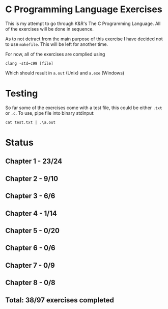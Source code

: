 # C Programming Language Exercises

This is my attempt to go through K&R's The C Programming Language. All of the exercises will be done in sequence. 

As to not detract from the main purpose of this exercise I have decided not to use `makefile`. This will be left for another time. 

For now, all of the exercises are complied using 

`clang -std=c99 [file]`

Which should result in `a.out` (Unix) and `a.exe` (Windows)

# Testing
So far some of the exercises come with a test file, this could be either `.txt` or `.c`. To use, pipe file into binary stdinput: 

`cat test.txt | .\a.out`

# Status

## Chapter 1 - 23/24
## Chapter 2 - 9/10
## Chapter 3 - 6/6
## Chapter 4 - 1/14
## Chapter 5 - 0/20
## Chapter 6 - 0/6
## Chapter 7 - 0/9
## Chapter 8 - 0/8

## Total: 38/97 exercises completed
